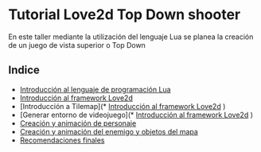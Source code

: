 #  Tutorial Love2d Top Down shooter

En este taller mediante la utilización del lenguaje Lua se planea la creación de un juego de vista superior o Top Down

## Indice
* [Introducción al lenguaje de programación Lua](https://github.com/AdrianN17/Tutorial_Love2d_Top_Down_shooter/blob/master/Clases/Clase_1.md)
* [Introducción al framework Love2d](https://github.com/AdrianN17/Tutorial_Love2d_Top_Down_shooter/blob/master/Clases/Clase_2.md)
* [Introducción a Tilemap](* [Introducción al framework Love2d](https://github.com/AdrianN17/Tutorial_Love2d_Top_Down_shooter/blob/master/Clases/Clase_3.md)
)
* [Generar entorno de videojuego](* [Introducción al framework Love2d](https://github.com/AdrianN17/Tutorial_Love2d_Top_Down_shooter/blob/master/Clases/Clase_4.md)
)
* [Creación y animación de personaje](https://pages.github.com/)
* [Creación y animación del enemigo y objetos del mapa](https://pages.github.com/)
* [Recomendaciones finales](https://pages.github.com/)

